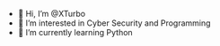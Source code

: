 - 👋 Hi, I’m @XTurbo
- 👀 I’m interested in Cyber Security and Programming
- 🌱 I’m currently learning Python

<!---
XTurbo/XTurbo is a ✨ special ✨ repository because its `README.md` (this file) appears on your GitHub profile.
You can click the Preview link to take a look at your changes.
--->
